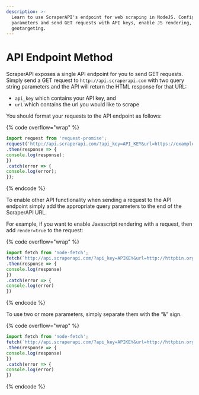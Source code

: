 ```yaml
---
description: >-
  Learn to use ScraperAPI's endpoint for web scraping in NodeJS. Configure
  parameters and send GET requests with API keys, enable JS rendering, and set
  geotargeting.
---
```


# API Endpoint Method

ScraperAPI exposes a single API endpoint for you to send GET requests. Simply send a GET request to `http://api.scraperapi.com` with two query string parameters and the API will return the HTML response for that URL:

* `api_key` which contains your API key, and
* `url` which contains the url you would like to scrape

You should format your requests to the API endpoint as follows:

{% code overflow="wrap" %}
```javascript
import request from 'request-promise';
request('http://api.scraperapi.com/?api_key=API_KEY&url=https://example.com/')
.then(response => {
console.log(response);
})
.catch(error => {
console.log(error);
});
```
{% endcode %}

To enable other API functionality when sending a request to the API endpoint simply add the appropriate query parameters to the end of the ScraperAPI URL.

For example, if you want to enable Javascript rendering with a request, then add `render=true` to the request:

{% code overflow="wrap" %}
```javascript
import fetch from 'node-fetch';
fetch(`http://api.scraperapi.com/?api_key=APIKEY&url=http://httpbin.org/ip&render=true`)
.then(response => {
console.log(response)
})
.catch(error => {
console.log(error)
})
```
{% endcode %}

To use two or more parameters, simply separate them with the “&” sign.

{% code overflow="wrap" %}
```javascript
import fetch from 'node-fetch';
fetch(`http://api.scraperapi.com/?api_key=APIKEY&url=http://httpbin.org/ip&render=true&country_code=us`)
.then(response => {
console.log(response)
})
.catch(error => {
console.log(error)
})
```
{% endcode %}
